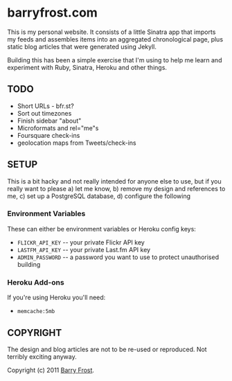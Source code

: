 # barryfrost.com

This is my personal website. It consists of a little Sinatra app that imports my feeds and assembles items into an aggregated chronological page, plus static blog articles that were generated using Jekyll.

Building this has been a simple exercise that I'm using to help me learn and experiment with Ruby, Sinatra, Heroku and other things.

## TODO

- Short URLs - bfr.st?
- Sort out timezones
- Finish sidebar "about"
- Microformats and rel="me"s
- Foursquare check-ins
- geolocation maps from Tweets/check-ins

## SETUP

This is a bit hacky and not really intended for anyone else to use, but if you really want to please a) let me know, b) remove my design and references to me, c) set up a PostgreSQL database, d) configure the following

### Environment Variables

These can either be environment variables or Heroku config keys:

- `FLICKR_API_KEY` -- your private Flickr API key
- `LASTFM_API_KEY` -- your private Last.fm API key
- `ADMIN_PASSWORD` -- a password you want to use to protect unauthorised building

### Heroku Add-ons

If you're using Heroku you'll need:

- `memcache:5mb`

## COPYRIGHT

The design and blog articles are not to be re-used or reproduced. Not terribly exciting anyway.

Copyright (c) 2011 [Barry Frost](http://barryfrost.com).
